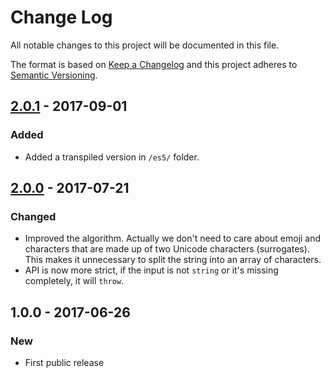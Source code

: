 # Change Log
All notable changes to this project will be documented in this file.

The format is based on [Keep a Changelog](http://keepachangelog.com/)
and this project adheres to [Semantic Versioning](http://semver.org/).

## [2.0.1] - 2017-09-01
### Added
- Added a transpiled version in `/es5/` folder.

## [2.0.0] - 2017-07-21
### Changed
- Improved the algorithm. Actually we don't need to care about emoji and characters that are made up of two Unicode characters (surrogates). This makes it unnecessary to split the string into an array of characters.
- API is now more strict, if the input is not `string` or it's missing completely, it will `throw`.

## 1.0.0 - 2017-06-26
### New
- First public release

[2.0.1]: https://github.com/codsen/string-unfancy/compare/v2.0.0...v2.0.1
[2.0.0]: https://github.com/codsen/string-unfancy/compare/v1.0.9...v2.0.0
